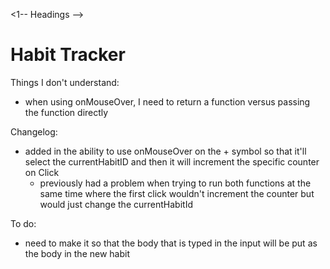 <1-- Headings -->
# Habit Tracker








Things I don't understand:
- when using onMouseOver, I need to return a function versus passing the function directly 









Changelog:
- added in the ability to use onMouseOver on the + symbol so that it'll select the currentHabitID and then it will increment the specific counter on Click
  - previously had a problem when trying to run both functions at the same time where the first click wouldn't increment the counter but would just change the currentHabitId





To do:
- need to make it so that the body that is typed in the input will be put as the body in the new habit 